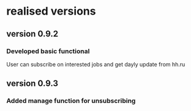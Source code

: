 # realised versions

## version 0.9.2

### Developed basic functional

User can subscribe on interested jobs and get dayly update from hh.ru

## version 0.9.3

### Added manage function for unsubscribing

